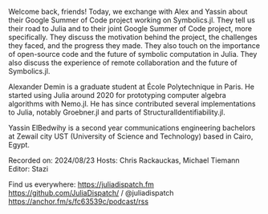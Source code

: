Welcome back, friends! Today, we exchange with Alex and Yassin about their Google Summer of Code project working on Symbolics.jl. They tell us their road to Julia and to their joint Google Summer of Code project, more specifically. They discuss the motivation behind the project, the challenges they faced, and the progress they made. They also touch on the importance of open-source code and the future of symbolic computation in Julia. They also discuss the experience of remote collaboration and the future of Symbolics.jl.

Alexander Demin is a graduate student at École Polytechnique in Paris. He started using Julia around 2020 for prototyping computer algebra algorithms with Nemo.jl. He has since contributed several implementations to Julia, notably Groebner.jl and parts of StructuralIdentifiability.jl.

Yassin ElBedwihy is a second year communications engineering bachelors at Zewail city UST (University of Science and Technology) based in Cairo, Egypt.

Recorded on: 2024/08/23
Hosts: Chris Rackauckas, Michael Tiemann
Editor: Stazi

Find us everywhere:
https://juliadispatch.fm
https://github.com/JuliaDispatch/
   / @juliadispatch  
https://anchor.fm/s/fc63539c/podcast/rss
